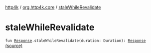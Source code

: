 [http4k](../index.md) / [org.http4k.core](index.md) / [staleWhileRevalidate](./stale-while-revalidate.md)

# staleWhileRevalidate

`fun `[`Response`](-response/index.md)`.staleWhileRevalidate(duration: Duration): `[`Response`](-response/index.md) [(source)](https://github.com/http4k/http4k/blob/master/http4k-core/src/main/kotlin/org/http4k/core/ResponseCacheExt.kt#L22)